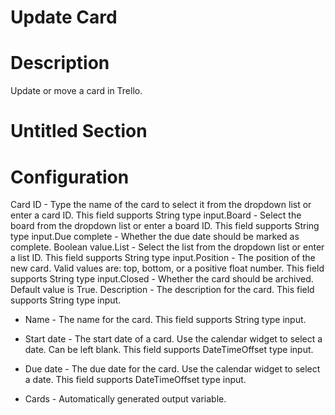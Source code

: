 ﻿# Update Card

# Description

Update or move a card in Trello.

# Untitled Section

# Configuration

Card ID - Type the name of the card to select it from the dropdown list or
              enter a card ID. This field supports String type input.Board - Select the board from the dropdown list or enter a board ID. This field
            supports String type input.Due complete - Whether the due date should be marked as complete. Boolean
            value.List - Select the list from the dropdown list or enter a list ID. This field
            supports String type input.Position - The position of the new card. Valid values are: top, bottom, or a
            positive float number. This field supports String type input.Closed - Whether the card should be archived. Default value is True. Description - The description for the card. This field supports
              String type input.







* Name - The name for the card. This field supports String type input.
* Start date - The start date of a card. Use the calendar widget to select a date. Can be left blank. This field supports DateTimeOffset type input.
* Due date - The due date for the card. Use the calendar widget to select a date. This field supports DateTimeOffset type input.



* Cards - Automatically generated output variable.
